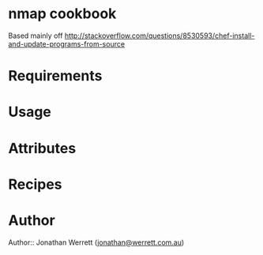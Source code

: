 # nmap cookbook

Based mainly off <http://stackoverflow.com/questions/8530593/chef-install-and-update-programs-from-source>

# Requirements

# Usage

# Attributes

# Recipes

# Author

Author:: Jonathan Werrett (<jonathan@werrett.com.au>)

